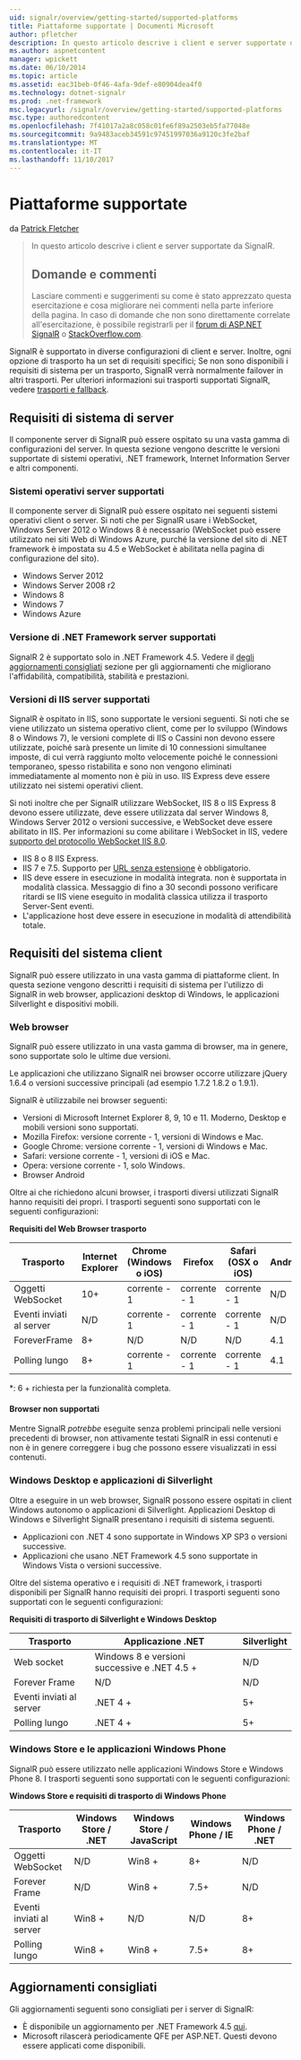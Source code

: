 ```yaml
---
uid: signalr/overview/getting-started/supported-platforms
title: Piattaforme supportate | Documenti Microsoft
author: pfletcher
description: In questo articolo descrive i client e server supportate da SignalR.
ms.author: aspnetcontent
manager: wpickett
ms.date: 06/10/2014
ms.topic: article
ms.assetid: eac31beb-0f46-4afa-9def-e80904dea4f0
ms.technology: dotnet-signalr
ms.prod: .net-framework
msc.legacyurl: /signalr/overview/getting-started/supported-platforms
msc.type: authoredcontent
ms.openlocfilehash: 7f41017a2a8c058c01fe6f89a2503eb5fa77048e
ms.sourcegitcommit: 9a9483aceb34591c97451997036a9120c3fe2baf
ms.translationtype: MT
ms.contentlocale: it-IT
ms.lasthandoff: 11/10/2017
---
```

<a name="supported-platforms"></a>Piattaforme supportate
====================
da [Patrick Fletcher](https://github.com/pfletcher)

> In questo articolo descrive i client e server supportate da SignalR. 
> 
> ## <a name="questions-and-comments"></a>Domande e commenti
> 
> Lasciare commenti e suggerimenti su come è stato apprezzato questa esercitazione e cosa migliorare nei commenti nella parte inferiore della pagina. In caso di domande che non sono direttamente correlate all'esercitazione, è possibile registrarli per il [forum di ASP.NET SignalR](https://forums.asp.net/1254.aspx/1?ASP+NET+SignalR) o [StackOverflow.com](http://stackoverflow.com/).


SignalR è supportato in diverse configurazioni di client e server. Inoltre, ogni opzione di trasporto ha un set di requisiti specifici; Se non sono disponibili i requisiti di sistema per un trasporto, SignalR verrà normalmente failover in altri trasporti. Per ulteriori informazioni sui trasporti supportati SignalR, vedere [trasporti e fallback](introduction-to-signalr.md#transports).

## <a name="server-system-requirements"></a>Requisiti di sistema di server

Il componente server di SignalR può essere ospitato su una vasta gamma di configurazioni del server. In questa sezione vengono descritte le versioni supportate di sistemi operativi, .NET framework, Internet Information Server e altri componenti.

### <a name="supported-server-operating-systems"></a>Sistemi operativi server supportati

Il componente server di SignalR può essere ospitato nei seguenti sistemi operativi client o server. Si noti che per SignalR usare i WebSocket, Windows Server 2012 o Windows 8 è necessario (WebSocket può essere utilizzato nei siti Web di Windows Azure, purché la versione del sito di .NET framework è impostata su 4.5 e WebSocket è abilitata nella pagina di configurazione del sito).

- Windows Server 2012
- Windows Server 2008 r2
- Windows 8
- Windows 7
- Windows Azure

### <a name="supported-server-net-framework-version"></a>Versione di .NET Framework server supportati

SignalR 2 è supportato solo in .NET Framework 4.5. Vedere il [degli aggiornamenti consigliati](#updates) sezione per gli aggiornamenti che migliorano l'affidabilità, compatibilità, stabilità e prestazioni.

### <a name="supported-server-iis-versions"></a>Versioni di IIS server supportati

SignalR è ospitato in IIS, sono supportate le versioni seguenti. Si noti che se viene utilizzato un sistema operativo client, come per lo sviluppo (Windows 8 o Windows 7), le versioni complete di IIS o Cassini non devono essere utilizzate, poiché sarà presente un limite di 10 connessioni simultanee imposte, di cui verrà raggiunto molto velocemente poiché le connessioni temporaneo, spesso ristabilita e sono non vengono eliminati immediatamente al momento non è più in uso. IIS Express deve essere utilizzato nei sistemi operativi client.

Si noti inoltre che per SignalR utilizzare WebSocket, IIS 8 o IIS Express 8 devono essere utilizzate, deve essere utilizzata dal server Windows 8, Windows Server 2012 o versioni successive, e WebSocket deve essere abilitato in IIS. Per informazioni su come abilitare i WebSocket in IIS, vedere [supporto del protocollo WebSocket IIS 8.0](https://www.iis.net/learn/get-started/whats-new-in-iis-8/iis-80-websocket-protocol-support).

- IIS 8 o 8 IIS Express.
- IIS 7 e 7.5. Supporto per [URL senza estensione](https://support.microsoft.com/kb/980368) è obbligatorio.
- IIS deve essere in esecuzione in modalità integrata. non è supportata in modalità classica. Messaggio di fino a 30 secondi possono verificare ritardi se IIS viene eseguito in modalità classica utilizza il trasporto Server-Sent eventi.
- L'applicazione host deve essere in esecuzione in modalità di attendibilità totale.

## <a name="client-system-requirements"></a>Requisiti del sistema client

SignalR può essere utilizzato in una vasta gamma di piattaforme client. In questa sezione vengono descritti i requisiti di sistema per l'utilizzo di SignalR in web browser, applicazioni desktop di Windows, le applicazioni Silverlight e dispositivi mobili.

### <a name="web-browsers"></a>Web browser

SignalR può essere utilizzato in una vasta gamma di browser, ma in genere, sono supportate solo le ultime due versioni.

Le applicazioni che utilizzano SignalR nei browser occorre utilizzare jQuery 1.6.4 o versioni successive principali (ad esempio 1.7.2 1.8.2 o 1.9.1).

SignalR è utilizzabile nei browser seguenti:

- Versioni di Microsoft Internet Explorer 8, 9, 10 e 11. Moderno, Desktop e mobili versioni sono supportati.
- Mozilla Firefox: versione corrente - 1, versioni di Windows e Mac.
- Google Chrome: versione corrente - 1, versioni di Windows e Mac.
- Safari: versione corrente - 1, versioni di iOS e Mac.
- Opera: versione corrente - 1, solo Windows.
- Browser Android

Oltre ai che richiedono alcuni browser, i trasporti diversi utilizzati SignalR hanno requisiti dei propri. I trasporti seguenti sono supportati con le seguenti configurazioni:

<a id="browser"></a>

**Requisiti del Web Browser trasporto**

| Trasporto | Internet Explorer | Chrome (Windows o iOS) | Firefox | Safari (OSX o iOS) | Android |
| --- | --- | --- | --- | --- | --- |
| Oggetti WebSocket | 10+ | corrente - 1 | corrente - 1 | corrente - 1 | N/D |
| Eventi inviati al server | N/D | corrente - 1 | corrente - 1 | corrente - 1 | N/D |
| ForeverFrame | 8+ | N/D | N/D | N/D | 4.1 |
| Polling lungo | 8+ | corrente - 1 | corrente - 1 | corrente - 1 | 4.1 |

\*: 6 + richiesta per la funzionalità completa.

#### <a name="unsupported-browsers"></a>Browser non supportati

Mentre SignalR *potrebbe* eseguite senza problemi principali nelle versioni precedenti di browser, non attivamente testati SignalR in essi contenuti e non è in genere correggere i bug che possono essere visualizzati in essi contenuti.

### <a name="windows-desktop-and-silverlight-applications"></a>Windows Desktop e applicazioni di Silverlight

Oltre a eseguire in un web browser, SignalR possono essere ospitati in client Windows autonomo o applicazioni di Silverlight. Applicazioni Desktop di Windows e Silverlight SignalR presentano i requisiti di sistema seguenti.

- Applicazioni con .NET 4 sono supportate in Windows XP SP3 o versioni successive.
- Applicazioni che usano .NET Framework 4.5 sono supportate in Windows Vista o versioni successive.

Oltre del sistema operativo e i requisiti di .NET framework, i trasporti disponibili per SignalR hanno requisiti dei propri. I trasporti seguenti sono supportati con le seguenti configurazioni:

**Requisiti di trasporto di Silverlight e Windows Desktop**

| Trasporto | Applicazione .NET | Silverlight |
| --- | --- | --- |
| Web socket | Windows 8 e versioni successive e .NET 4.5 + | N/D |
| Forever Frame | N/D | N/D |
| Eventi inviati al server | .NET 4 + | 5+ |
| Polling lungo | .NET 4 + | 5+ |

<a id="android"></a>

### <a name="windows-store-and-windows-phone-applications"></a>Windows Store e le applicazioni Windows Phone

SignalR può essere utilizzato nelle applicazioni Windows Store e Windows Phone 8. I trasporti seguenti sono supportati con le seguenti configurazioni:

**Windows Store e requisiti di trasporto di Windows Phone**

| Trasporto | Windows Store / .NET | Windows Store / JavaScript | Windows Phone / IE | Windows Phone / .NET |
| --- | --- | --- | --- | --- |
| Oggetti WebSocket | N/D | Win8 + | 8+ | N/D |
| Forever Frame | N/D | Win8 + | 7.5+ | N/D |
| Eventi inviati al server | Win8 + | N/D | N/D | 8+ |
| Polling lungo | Win8 + | Win8 + | 7.5+ | 8+ |

<a id="updates"></a>

## <a name="recommended-updates"></a>Aggiornamenti consigliati

Gli aggiornamenti seguenti sono consigliati per i server di SignalR:

- È disponibile un aggiornamento per .NET Framework 4.5 [qui](https://support.microsoft.com/kb/2750149).
- Microsoft rilascerà periodicamente QFE per ASP.NET. Questi devono essere applicati come disponibili.
